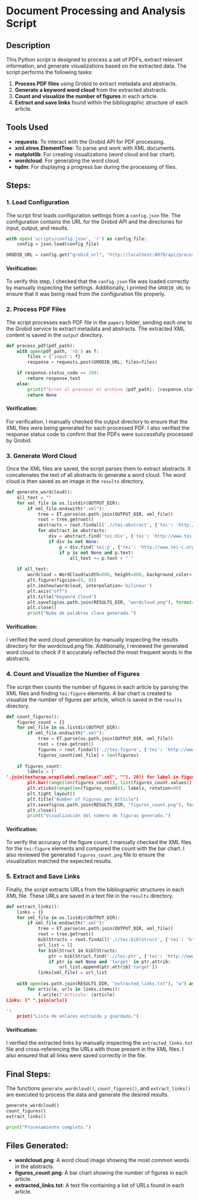
# Document Processing and Analysis Script

## Description
This Python script is designed to process a set of PDFs, extract relevant information, and generate visualizations based on the extracted data. The script performs the following tasks:

1. **Process PDF files** using Grobid to extract metadata and abstracts.
2. **Generate a keyword word cloud** from the extracted abstracts.
3. **Count and visualize the number of figures** in each article.
4. **Extract and save links** found within the bibliographic structure of each article.

## Tools Used
- **requests**: To interact with the Grobid API for PDF processing.
- **xml.etree.ElementTree**: To parse and work with XML documents.
- **matplotlib**: For creating visualizations (word cloud and bar chart).
- **wordcloud**: For generating the word cloud.
- **tqdm**: For displaying a progress bar during the processing of files.

## Steps:

### 1. **Load Configuration**
The script first loads configuration settings from a `config.json` file. The configuration contains the URL for the Grobid API and the directories for input, output, and results.

```python
with open('scripts/config.json', 'r') as config_file:
    config = json.load(config_file)

GRODIB_URL = config.get("grobid_url", "http://localhost:8070/api/processFulltextDocument")
```

#### Verification:

To verify this step, I checked that the `config.json` file was loaded correctly by manually inspecting the settings. Additionally, I printed the `GRODIB_URL` to ensure that it was being read from the configuration file properly.


### 2. **Process PDF Files**
The script processes each PDF file in the `papers` folder, sending each one to the Grobid service to extract metadata and abstracts. The extracted XML content is saved in the `output` directory.

```python
def process_pdf(pdf_path):
    with open(pdf_path, 'rb') as f:
        files = {'input': f}
        response = requests.post(GRODIB_URL, files=files)

    if response.status_code == 200:
        return response.text
    else:
        print(f"Error al procesar el archivo {pdf_path}: {response.status_code}")
        return None
```
#### Verification:

For verification, I manually checked the output directory to ensure that the XML files were being generated for each processed PDF. I also verified the response status code to confirm that the PDFs were successfully processed by Grobid.


### 3. **Generate Word Cloud**
Once the XML files are saved, the script parses them to extract abstracts. It concatenates the text of all abstracts to generate a word cloud. The word cloud is then saved as an image in the `results` directory.

```python
def generate_wordcloud():
    all_text = ""
    for xml_file in os.listdir(OUTPUT_DIR):
        if xml_file.endswith(".xml"):
            tree = ET.parse(os.path.join(OUTPUT_DIR, xml_file))
            root = tree.getroot()
            abstracts = root.findall('.//tei:abstract', {'tei': 'http://www.tei-c.org/ns/1.0'})
            for abstract in abstracts:
                div = abstract.find('tei:div', {'tei': 'http://www.tei-c.org/ns/1.0'})
                if div is not None:
                    p = div.find('tei:p', {'tei': 'http://www.tei-c.org/ns/1.0'})
                    if p is not None and p.text:
                        all_text += p.text + " "
    
    if all_text:
        wordcloud = WordCloud(width=800, height=800, background_color='white').generate(all_text)
        plt.figure(figsize=(8, 8))
        plt.imshow(wordcloud, interpolation='bilinear')
        plt.axis("off")
        plt.title("Keyword Cloud")
        plt.savefig(os.path.join(RESULTS_DIR, "wordcloud.png"), format='png')
        plt.close()
        print("Nube de palabras clave generada.")
```

#### Verification:

I verified the word cloud generation by manually inspecting the results directory for the wordcloud.png file. Additionally, I reviewed the generated word cloud to check if it accurately reflected the most frequent words in the abstracts.


### 4. **Count and Visualize the Number of Figures**
The script then counts the number of figures in each article by parsing the XML files and finding `tei:figure` elements. A bar chart is created to visualize the number of figures per article, which is saved in the `results` directory.

```python
def count_figures():
    figures_count = {}
    for xml_file in os.listdir(OUTPUT_DIR):
        if xml_file.endswith(".xml"):
            tree = ET.parse(os.path.join(OUTPUT_DIR, xml_file))
            root = tree.getroot()
            figures = root.findall('.//tei:figure', {'tei': 'http://www.tei-c.org/ns/1.0'})
            figures_count[xml_file] = len(figures)
    
    if figures_count:
        labels = ['
'.join(textwrap.wrap(label.replace(".xml", ""), 20)) for label in figures_count.keys()]
        plt.bar(range(len(figures_count)), list(figures_count.values()), align='center')
        plt.xticks(range(len(figures_count)), labels, rotation=90)
        plt.tight_layout()
        plt.title("Number of Figures per Article")
        plt.savefig(os.path.join(RESULTS_DIR, "figures_count.png"), format='png')
        plt.close()
        print("Visualización del número de figuras generada.")
```

#### Verification:

To verify the accuracy of the figure count, I manually checked the XML files for the `tei:figure` elements and compared the count with the bar chart. I also reviewed the generated `figures_count.png` file to ensure the visualization matched the expected results.


### 5. **Extract and Save Links**
Finally, the script extracts URLs from the bibliographic structures in each XML file. These URLs are saved in a text file in the `results` directory.

```python
def extract_links():
    links = {}
    for xml_file in os.listdir(OUTPUT_DIR):
        if xml_file.endswith(".xml"):
            tree = ET.parse(os.path.join(OUTPUT_DIR, xml_file))
            root = tree.getroot()
            biblStructs = root.findall('.//tei:biblStruct', {'tei': 'http://www.tei-c.org/ns/1.0'})
            url_list = []
            for biblStruct in biblStructs:
                ptr = biblStruct.find('.//tei:ptr', {'tei': 'http://www.tei-c.org/ns/1.0'})
                if ptr is not None and 'target' in ptr.attrib:
                    url_list.append(ptr.attrib['target'])
            links[xml_file] = url_list
    
    with open(os.path.join(RESULTS_DIR, "extracted_links.txt"), "w") as f:
        for article, urls in links.items():
            f.write(f'Articulo: {article}
Links: {" ".join(urls)}

')
    print("Lista de enlaces extraída y guardada.")
```

#### Verification:

I verified the extracted links by manually inspecting the `extracted_links.txt` file and cross-referencing the URLs with those present in the XML files. I also ensured that all links were saved correctly in the file.


## Final Steps:
The functions `generate_wordcloud()`, `count_figures()`, and `extract_links()` are executed to process the data and generate the desired results.

```python
generate_wordcloud()
count_figures()
extract_links()

print("Procesamiento completo.")
```

## Files Generated:
- **wordcloud.png**: A word cloud image showing the most common words in the abstracts.
- **figures_count.png**: A bar chart showing the number of figures in each article.
- **extracted_links.txt**: A text file containing a list of URLs found in each article.
